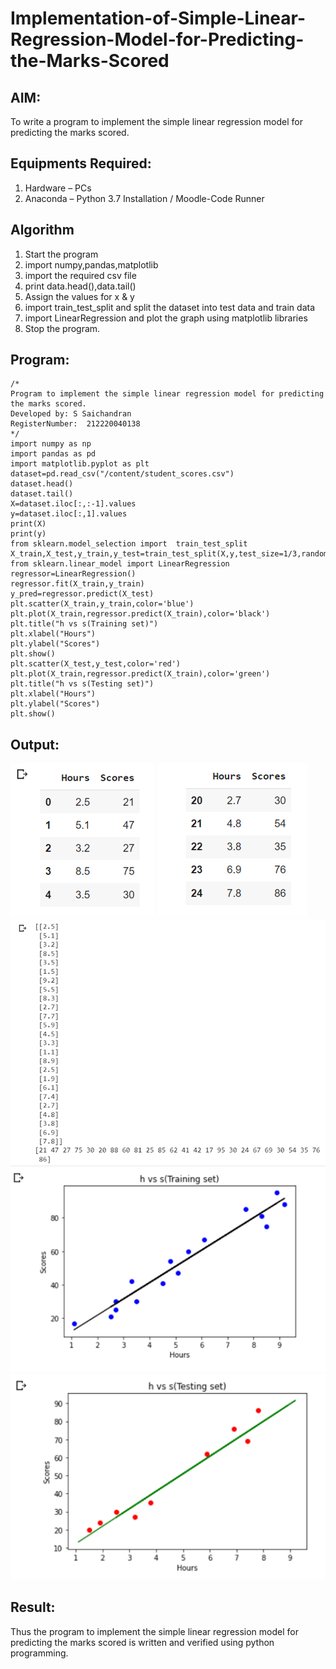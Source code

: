 # Implementation-of-Simple-Linear-Regression-Model-for-Predicting-the-Marks-Scored

## AIM:
To write a program to implement the simple linear regression model for predicting the marks scored.

## Equipments Required:
1. Hardware – PCs
2. Anaconda – Python 3.7 Installation / Moodle-Code Runner

## Algorithm
1. Start the  program
2. import numpy,pandas,matplotlib
3. import the required csv file
4. print data.head(),data.tail()
5. Assign the values for x & y
6. import train_test_split and split the dataset into test data and train data
7. import LinearRegression and plot the graph using matplotlib libraries
8. Stop the program.

## Program:
```
/*
Program to implement the simple linear regression model for predicting the marks scored.
Developed by: S Saichandran 
RegisterNumber:  212220040138
*/
import numpy as np
import pandas as pd
import matplotlib.pyplot as plt
dataset=pd.read_csv("/content/student_scores.csv")
dataset.head() 
dataset.tail()  
X=dataset.iloc[:,:-1].values 
y=dataset.iloc[:,1].values   
print(X)
print(y)
from sklearn.model_selection import  train_test_split
X_train,X_test,y_train,y_test=train_test_split(X,y,test_size=1/3,random_state=0)
from sklearn.linear_model import LinearRegression
regressor=LinearRegression()
regressor.fit(X_train,y_train)
y_pred=regressor.predict(X_test)
plt.scatter(X_train,y_train,color='blue')
plt.plot(X_train,regressor.predict(X_train),color='black')
plt.title("h vs s(Training set)")
plt.xlabel("Hours")
plt.ylabel("Scores")
plt.show()
plt.scatter(X_test,y_test,color='red')
plt.plot(X_train,regressor.predict(X_train),color='green')
plt.title("h vs s(Testing set)")
plt.xlabel("Hours")
plt.ylabel("Scores")
plt.show()
```

## Output:
![simple linear regression model for predicting the marks scored](/1.%20data.head().PNG)
![simple linear regression model for predicting the marks scored](/2.%20data.tail().PNG)
![simple linear regression model for predicting the marks scored](/x%20%26%20y.PNG)
![simple linear regression model for predicting the marks scored](/output%201.PNG)
![simple linear regression model for predicting the marks scored](/output%202.PNG)


## Result:
Thus the program to implement the simple linear regression model for predicting the marks scored is written and verified using python programming.
